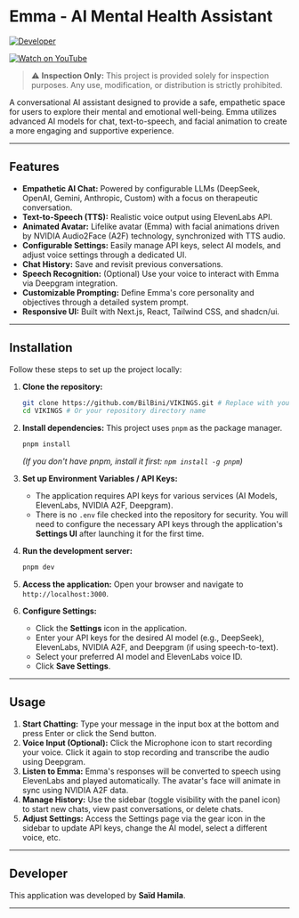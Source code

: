 # Emma - AI Mental Health Assistant

[![Developer](https://img.shields.io/badge/Developer-saidhamila-blueviolet)](https://github.com/saidhamila) <!-- Optional: Link to GitHub profile -->

[![Watch on YouTube](https://img.youtube.com/vi/0RjKeU40hDU/0.jpg)](https://youtu.be/0RjKeU40hDU)

> ⚠️ **Inspection Only:** This project is provided solely for inspection purposes. Any use, modification, or distribution is strictly prohibited.

A conversational AI assistant designed to provide a safe, empathetic space for users to explore their mental and emotional well-being. Emma utilizes advanced AI models for chat, text-to-speech, and facial animation to create a more engaging and supportive experience.

---

## Features

*   **Empathetic AI Chat:** Powered by configurable LLMs (DeepSeek, OpenAI, Gemini, Anthropic, Custom) with a focus on therapeutic conversation.
*   **Text-to-Speech (TTS):** Realistic voice output using ElevenLabs API.
*   **Animated Avatar:** Lifelike avatar (Emma) with facial animations driven by NVIDIA Audio2Face (A2F) technology, synchronized with TTS audio.
*   **Configurable Settings:** Easily manage API keys, select AI models, and adjust voice settings through a dedicated UI.
*   **Chat History:** Save and revisit previous conversations.
*   **Speech Recognition:** (Optional) Use your voice to interact with Emma via Deepgram integration.
*   **Customizable Prompting:** Define Emma's core personality and objectives through a detailed system prompt.
*   **Responsive UI:** Built with Next.js, React, Tailwind CSS, and shadcn/ui.

---

## Installation

Follow these steps to set up the project locally:

1.  **Clone the repository:**
    ```bash
    git clone https://github.com/BilBini/VIKINGS.git # Replace with your actual repo URL if different
    cd VIKINGS # Or your repository directory name
    ```

2.  **Install dependencies:**
    This project uses `pnpm` as the package manager.
    ```bash
    pnpm install
    ```
    *(If you don't have pnpm, install it first: `npm install -g pnpm`)*

3.  **Set up Environment Variables / API Keys:**
    *   The application requires API keys for various services (AI Models, ElevenLabs, NVIDIA A2F, Deepgram).
    *   There is no `.env` file checked into the repository for security. You will need to configure the necessary API keys through the application's **Settings UI** after launching it for the first time.

4.  **Run the development server:**
    ```bash
    pnpm dev
    ```

5.  **Access the application:**
    Open your browser and navigate to `http://localhost:3000`.

6.  **Configure Settings:**
    *   Click the **Settings** icon in the application.
    *   Enter your API keys for the desired AI model (e.g., DeepSeek), ElevenLabs, NVIDIA A2F, and Deepgram (if using speech-to-text).
    *   Select your preferred AI model and ElevenLabs voice ID.
    *   Click **Save Settings**.

---

## Usage

1.  **Start Chatting:** Type your message in the input box at the bottom and press Enter or click the Send button.
2.  **Voice Input (Optional):** Click the Microphone icon to start recording your voice. Click it again to stop recording and transcribe the audio using Deepgram.
3.  **Listen to Emma:** Emma's responses will be converted to speech using ElevenLabs and played automatically. The avatar's face will animate in sync using NVIDIA A2F data.
4.  **Manage History:** Use the sidebar (toggle visibility with the panel icon) to start new chats, view past conversations, or delete chats.
5.  **Adjust Settings:** Access the Settings page via the gear icon in the sidebar to update API keys, change the AI model, select a different voice, etc.

---

## Developer

This application was developed by **Saïd Hamila**.

---
